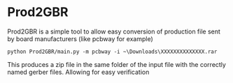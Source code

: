# Prod2GBR

Prod2GBR is a simple tool to allow easy conversion of production file sent by board manufacturers (like pcbway for example)

```shell
python Prod2GBR/main.py -m pcbway -i ~\Downloads\XXXXXXXXXXXXXX.rar
```

This produces a zip file in the same folder of the input file with the correctly named gerber files. Allowing for easy verification